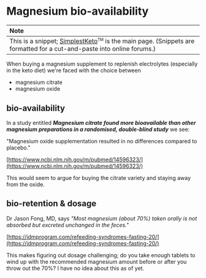 # Magnesium bio-availability

| Note |
| :--- |
| This is a snippet; [SimplestKeto](https://github.com/mickeys/lose-weight-keto/blob/master/simplest-keto-how-to-start.md)<sup><font size="-2">TM</font></sup> is the main page. (Snippets are formatted for a cut-and-paste into online forums.) |

When buying a magnesium supplement to replenish electrolytes (especially in the keto diet) we're faced with the choice between

* magnesium citrate
* magnesium oxide

## bio-availability

In a study entitled _**Magnesium citrate found more bioavailable than other magnesium preparations in a randomised, double-blind study**_ we see:

"Magnesium oxide supplementation resulted in no differences compared to placebo."

[https://www.ncbi.nlm.nih.gov/m/pubmed/14596323/](https://www.ncbi.nlm.nih.gov/m/pubmed/14596323/)

This would seem to argue for buying the citrate variety and staying away from the oxide.

## bio-retention & dosage

Dr Jason Fong, MD, says _"Most magnesium (about 70%) taken orally is not absorbed but excreted unchanged in the feces."_

[https://idmprogram.com/refeeding-syndromes-fasting-20/](https://idmprogram.com/refeeding-syndromes-fasting-20/)

This makes figuring out dosage challenging; do you take enough tablets to wind up with the recommended magnesium amount before or after you throw out the 70%? I have no idea about this as of yet.